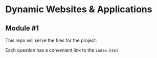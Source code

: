 # Dynamic Websites & Applications 

## Module #1

This repo will serve the files for the project.

Each question has a convenient link to the `index.html`